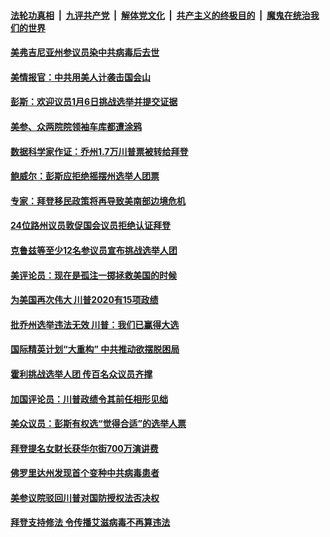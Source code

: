 

####  [法轮功真相](../../../../basic/blob/master/README.md?t=01040231) &nbsp;|&nbsp; [九评共产党](../../../../9ping.md/blob/master/README.md?t=01040231) &nbsp;|&nbsp; [解体党文化](../../../../jtdwh.md/blob/master/README.md?t=01040231)  &nbsp;|&nbsp; [共产主义的终极目的](../../../../gczydzjmd.md/blob/master/README.md?t=01040231) &nbsp;|&nbsp; [魔鬼在统治我们的世界](../../../../mgztzwmdsj.md/blob/master/README.md?t=01040231) 

#### [美弗吉尼亚州参议员染中共病毒后去世](../pages/soh6/460049.md?t=01040231) 
#### [美情报官：中共用美人计袭击国会山](../pages/soh6/459806.md?t=01040231) 
#### [彭斯：欢迎议员1月6日挑战选举并提交证据](../pages/soh6/459887.md?t=01040231) 
#### [美参、众两院院领袖车库都遭涂鸦](../pages/soh6/459812.md?t=01040231) 
#### [数据科学家作证：乔州1.7万川普票被转给拜登](../pages/soh6/459821.md?t=01040231) 
#### [鲍威尔：彭斯应拒绝摇摆州选举人团票](../pages/soh6/459791.md?t=01040231) 
#### [专家：拜登移民政策将再导致美南部边境危机](../pages/soh6/459803.md?t=01040231) 
#### [24位路州议员敦促国会议员拒绝认证拜登](../pages/soh6/459797.md?t=01040231) 
#### [克鲁兹等至少12名参议员宣布挑战选举人团 ](../pages/soh6/459782.md?t=01040231) 
#### [美评论员：现在是孤注一掷拯救美国的时候](../pages/soh6/459527.md?t=01040231) 
#### [为美国再次伟大 川普2020有15项政绩](../pages/soh6/459764.md?t=01040231) 
#### [批乔州选举违法无效 川普：我们已赢得大选](../pages/soh6/459740.md?t=01040231) 
#### [国际精英计划“大重构” 中共推动欲摆脱困局](../pages/soh6/459626.md?t=01040231) 
#### [霍利挑战选举人团 传百名众议员齐撑](../pages/soh6/459608.md?t=01040231) 
#### [加国评论员：川普政绩令其前任相形见绌](../pages/soh6/459215.md?t=01040231) 
#### [美众议员：彭斯有权选“觉得合适”的选举人票](../pages/soh6/459554.md?t=01040231) 
#### [拜登提名女财长获华尔街700万演讲费](../pages/soh6/459551.md?t=01040231) 
#### [佛罗里达州发现首个变种中共病毒患者](../pages/soh6/459545.md?t=01040231) 
#### [美参议院驳回川普对国防授权法否决权](../pages/soh6/459536.md?t=01040231) 
#### [拜登支持修法 令传播艾滋病毒不再算违法](../pages/soh6/459524.md?t=01040231) 

